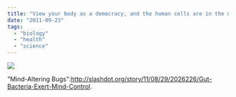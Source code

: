 ```yaml
---
title: "View your body as a democracy, and the human cells are in the minority."
date: "2011-09-23"
tags: 
  - "biology"
  - "health"
  - "science"
---
```


[![](images/sn-lactobacillus-thumb-200xauto-10894.jpg)](http://news.sciencemag.org/sciencenow/assets_c/2011/08/sn-lactobacillus-thumb-200xauto-10894.jpg)

"Mind-Altering Bugs":http://slashdot.org/story/11/08/29/2026226/Gut-Bacteria-Exert-Mind-Control.

